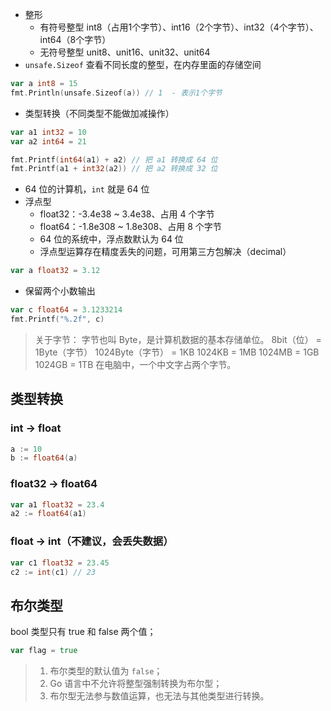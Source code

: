 - 整形
	- 有符号整型 int8（占用1个字节）、int16（2个字节）、int32（4个字节）、int64（8个字节）
	- 无符号整型 unit8、unit16、unit32、unit64
- `unsafe.Sizeof` 查看不同长度的整型，在内存里面的存储空间
```go
var a int8 = 15
fmt.Println(unsafe.Sizeof(a)) // 1  - 表示1个字节
```
- 类型转换（不同类型不能做加减操作）
```go
var a1 int32 = 10
var a2 int64 = 21

fmt.Printf(int64(a1) + a2) // 把 a1 转换成 64 位
fmt.Printf(a1 + int32(a2)) // 把 a2 转换成 32 位
```
- 64 位的计算机，`int` 就是 64 位
- 浮点型
	- float32：-3.4e38 ~ 3.4e38、占用 4 个字节
	- float64：-1.8e308 ~ 1.8e308、占用 8 个字节
	- 64 位的系统中，浮点数默认为 64 位
	- 浮点型运算存在精度丢失的问题，可用第三方包解决（decimal）
```go
var a float32 = 3.12
```
- 保留两个小数输出
```go
var c float64 = 3.1233214
fmt.Printf("%.2f", c)
```
> 关于字节：
> 	字节也叫 Byte，是计算机数据的基本存储单位。
> 	8bit（位） = 1Byte（字节）
> 	1024Byte（字节） = 1KB
> 	1024KB = 1MB
> 	1024MB = 1GB
> 	1024GB = 1TB
> 	在电脑中，一个中文字占两个字节。
## 类型转换
### int -> float
```go
a := 10
b := float64(a)
```
### float32 -> float64
```go
var a1 float32 = 23.4
a2 := float64(a1)
```
### float -> int（不建议，会丢失数据）
```go
var c1 float32 = 23.45
c2 := int(c1) // 23
```

## 布尔类型
bool 类型只有 true 和 false 两个值；
```go
var flag = true
```
> 1. 布尔类型的默认值为 `false`；
> 2. Go 语言中不允许将整型强制转换为布尔型；
> 3. 布尔型无法参与数值运算，也无法与其他类型进行转换。